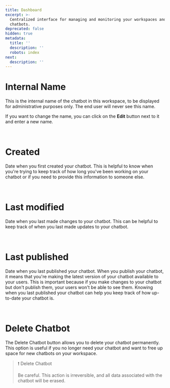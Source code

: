 ```yaml
---
title: Dashboard
excerpt: >-
  Centralized interface for managing and monitoring your workspaces and
  chatbots.
deprecated: false
hidden: true
metadata:
  title: ''
  description: ''
  robots: index
next:
  description: ''
---
```

# Internal Name

This is the internal name of the chatbot in this workspace, to be displayed for administrative purposes only. The end user will never see this name.

If you want to change the name, you can click on the **Edit** button next to it and enter a new name.

<br />

# Created

Date when you first created your chatbot. This is helpful to know when you're trying to keep track of how long you've been working on your chatbot or if you need to provide this information to someone else.

<br />

# Last modified

Date when you last made changes to your chatbot. This can be helpful to keep track of when you last made updates to your chatbot.

<br />

# Last published

Date when you last published your chatbot. When you publish your chatbot, it means that you're making the latest version of your chatbot available to your users. This is important because if you make changes to your chatbot but don't publish them, your users won't be able to see them. Knowing when you last published your chatbot can help you keep track of how up-to-date your chatbot is.

<br />

# Delete Chatbot

The Delete Chatbot button allows you to delete your chatbot permanently. This option is useful if you no longer need your chatbot and want to free up space for new chatbots on your workspace.

> ❗️ Delete Chatbot
>
> Be careful. This action is irreversible, and all data associated with the chatbot will be erased.
